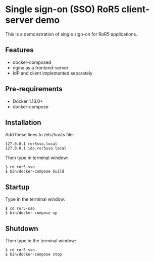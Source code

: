 # Single sign-on (SSO) RoR5 client-server demo

This is a demonstration of single sign-on for RoR5 applications. 

## Features
* docker-composed
* nginx as a frontend-server
* IdP and client implemented separately

## Pre-requirements
* Docker 1.13.0+
* docker-compose 

## Installation

Add these lines to /etc/hosts file:

```
127.0.0.1 ror5sso.local
127.0.0.1 idp.ror5sso.local
```

Then type in terminal window:
```console
$ cd ror5-sso
$ bin/docker-compose build
```

## Startup
Type in the terminal window:

```console
$ cd ror5-sso
$ bin/docker-compose up
```

## Shutdown
Then type in the terminal window:

```console
$ cd ror5-sso
$ bin/docker-compose stop
```

